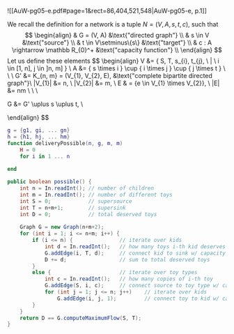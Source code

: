 
![[AuW-pg05-e.pdf#page=1&rect=86,404,521,548|AuW-pg05-e, p.1]]


We recall the definition for a network is a tuple $N = (V, A, s, t, c)$, such that
$$
\begin{align}
& G = (V, A) &\text{"directed graph"} \\
& s \in V &\text{"source"} \\
& t \in V\setminus\{s\} &\text{"target"} \\
& c : A \rightarrow \mathbb R_{0}^+ &\text{"capacity function"} \\
\end{align}
$$
Let us define these elements
$$
\begin{align}
V &= \{ S, T, s_{i}, t_{j}, \ | \ i \in [1, n], j \in ]n, m] \} \\
A &= \{ s \times i \} \cup \{ i \times j \} \cup \{ j \times t \} \\
 \\
 \\
G' &= K_{n, m} = (V_{1}, V_{2}, E), &\text{"complete bipartite directed graph"}\\
|V_{1}| &= n, \\
|V_{2}| &= m, \\
E & = \{e \in V_{1} \times V_{2}\}, \\
|E| &= nm \\
\\ \\

G &= G' \uplus s \uplus t, \\

\end{align}
$$





```lua
g = {g1, gi, ... gn} 
h = {h1, hj, ... hm}
function deliveryPossible(n, g, m, m)
	H = 0
	for i in 1 ... n
	
end
```


```java
public boolean possible() {
	int n = In.readInt(); // number of children
	int m = In.readInt(); // number of different toys
	int S = 0;            // supersource
	int T = n+m+1;        // supersink
	int D = 0;            // total deserved toys
      
	Graph G = new Graph(n+m+2);
	for (int i = 1; i <= n+m; i++) {
		if (i <= n) {             	// iterate over kids
			int d = In.readInt();   // how many toys i-th kid deserves
			G.addEdge(i, T, d);     // connect kid to sink w/ capacity d
			D += d;                 // sum to total deserved toys
		}
		else {                    	// iterate over toy types
			int c = In.readInt();   // how many copies of i-th toy
			G.addEdge(S, i, c);     // connect source to toy type w/ capacity c
			for (int j = 1; j <= n; j++)	// iterate over kids
				G.addEdge(i, j, 1);         // connect toy to kid w/ capacity c
		}
	}
	return D == G.computeMaximumFlow(S, T);
}
```

